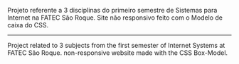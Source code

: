 Projeto referente a 3 disciplinas do primeiro semestre de Sistemas para Internet na FATEC São Roque.
Site não responsivo feito com o Modelo de caixa do CSS.

<hr>

Project related to 3 subjects from the first semester of Internet Systems at FATEC São Roque.
non-responsive website made with the CSS Box-Model.
